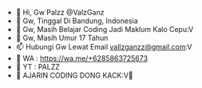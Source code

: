- 👋 Hi, Gw Palzz @ValzGanz
- 👀 Gw, Tinggal Di Bandung, Indonesia
- 🌱 Gw, Masih Belajar Coding Jadi Maklum Kalo Cepu:V
- 💞️ Gw, Masih Umur 17 Tahun
- 📫 Hubungi Gw Lewat Email vallzganzz@gmail.com:V
- 🛐 WA : https://wa.me/+6285863725673
- 🤖 YT : PALZZ
- 🗿 AJARIN CODING DONG KACK:V🗿

<!---
ValzGanz/ValzGanz is a ✨ special ✨ repository because its `README.md` (this file) appears on your GitHub profile.
You can click the Preview link to take a look at your changes.
--->
